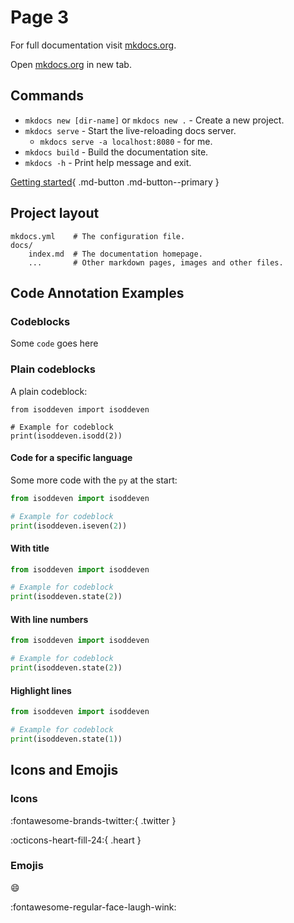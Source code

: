# Page 3

For full documentation visit [mkdocs.org](https://www.mkdocs.org).

Open <a href="https://www.mkdocs.org" target="_blank">mkdocs.org</a> in new tab.

## Commands

* `mkdocs new [dir-name]` or `mkdocs new .` - Create a new project.
* `mkdocs serve` - Start the live-reloading docs server.
    * `mkdocs serve -a localhost:8080` - for me.
* `mkdocs build` - Build the documentation site.
* `mkdocs -h` - Print help message and exit.

[Getting started](getting-started.md){ .md-button .md-button--primary }

## Project layout

    mkdocs.yml    # The configuration file.
    docs/
        index.md  # The documentation homepage.
        ...       # Other markdown pages, images and other files.

## Code Annotation Examples

### Codeblocks

Some `code` goes here

### Plain codeblocks

A plain codeblock:

```
from isoddeven import isoddeven

# Example for codeblock
print(isoddeven.isodd(2))
```

#### Code for a specific language

Some more code with the `py` at the start:

```py
from isoddeven import isoddeven

# Example for codeblock
print(isoddeven.iseven(2))
```

#### With title

```py title="main.py"
from isoddeven import isoddeven

# Example for codeblock
print(isoddeven.state(2))
```

#### With line numbers
```py linenums="1"
from isoddeven import isoddeven

# Example for codeblock
print(isoddeven.state(2))
```

#### Highlight lines
```py hl_lines="1 4"
from isoddeven import isoddeven

# Example for codeblock
print(isoddeven.state(1))
```

## Icons and Emojis

### Icons
:fontawesome-brands-twitter:{ .twitter }

:octicons-heart-fill-24:{ .heart }

### Emojis
:smile:

:fontawesome-regular-face-laugh-wink:
